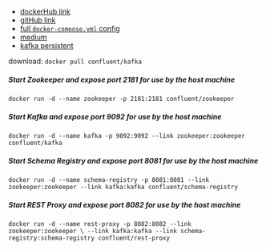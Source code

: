 - [dockerHub link](https://hub.docker.com/r/confluent/kafka/)
- [gitHub link](https://github.com/confluentinc/docker-images)
- [full `docker-compose.yml` config](https://github.com/confluentinc/docker-images/blob/master/examples/fullstack/docker-compose.yml)
- [medium](https://medium.com/@oleksandra_a/apache-kafka-and-zio-af418b4c54f0)
- [kafka persistent](https://www.confluent.io/blog/okay-store-data-apache-kafka/)

download: `docker pull confluent/kafka`

##### Start Zookeeper and expose port 2181 for use by the host machine
`docker run -d --name zookeeper -p 2181:2181 confluent/zookeeper`

##### Start Kafka and expose port 9092 for use by the host machine
`docker run -d --name kafka -p 9092:9092 --link zookeeper:zookeeper confluent/kafka`

##### Start Schema Registry and expose port 8081 for use by the host machine
`docker run -d --name schema-registry -p 8081:8081 --link zookeeper:zookeeper --link kafka:kafka confluent/schema-registry`

##### Start REST Proxy and expose port 8082 for use by the host machine
`docker run -d --name rest-proxy -p 8082:8082 --link zookeeper:zookeeper \
    --link kafka:kafka --link schema-registry:schema-registry confluent/rest-proxy`
